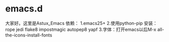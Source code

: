 # emacs.d
  大家好。这里是Astux_Emacs
  依赖：
	1.emacs25+
	2.使用python-pip 安装：rope jedi flake8 impostmagic autopep8 yapf
	3.字体：打开emacs以后M-x all-the-icons-install-fonts